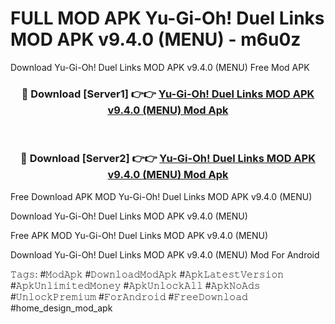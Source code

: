 # FULL MOD APK Yu-Gi-Oh! Duel Links MOD APK v9.4.0 (MENU) - m6u0z
Download Yu-Gi-Oh! Duel Links MOD APK v9.4.0 (MENU) Free Mod APK

<div align="center">
<h3>🔴 Download [Server1] 👉👉 <a href="https://apk-comot.site?title=Yu-Gi-Oh!_Duel_Links_MOD_APK_v9.4.0_(MENU)">Yu-Gi-Oh! Duel Links MOD APK v9.4.0 (MENU) Mod Apk</a></h3><br>

<h3>🔴 Download [Server2] 👉👉 <a href="https://apk-comot.site?title=Yu-Gi-Oh!_Duel_Links_MOD_APK_v9.4.0_(MENU)">Yu-Gi-Oh! Duel Links MOD APK v9.4.0 (MENU) Mod Apk</a></h3>
</div>


Free Download APK MOD Yu-Gi-Oh! Duel Links MOD APK v9.4.0 (MENU)

Download Yu-Gi-Oh! Duel Links MOD APK v9.4.0 (MENU) 

Free APK MOD Yu-Gi-Oh! Duel Links MOD APK v9.4.0 (MENU) 

Download Yu-Gi-Oh! Duel Links MOD APK v9.4.0 (MENU) Mod For Android

𝚃𝚊𝚐𝚜: #𝙼𝚘𝚍𝙰𝚙𝚔 #𝙳𝚘𝚠𝚗𝚕𝚘𝚊𝚍𝙼𝚘𝚍𝙰𝚙𝚔 #𝙰𝚙𝚔𝙻𝚊𝚝𝚎𝚜𝚝𝚅𝚎𝚛𝚜𝚒𝚘𝚗 #𝙰𝚙𝚔𝚄𝚗𝚕𝚒𝚖𝚒𝚝𝚎𝚍𝙼𝚘𝚗𝚎𝚢 #𝙰𝚙𝚔𝚄𝚗𝚕𝚘𝚌𝚔𝙰𝚕𝚕 #𝙰𝚙𝚔𝙽𝚘𝙰𝚍𝚜 #𝚄𝚗𝚕𝚘𝚌𝚔𝙿𝚛𝚎𝚖𝚒𝚞𝚖 #𝙵𝚘𝚛𝙰𝚗𝚍𝚛𝚘𝚒𝚍 #𝙵𝚛𝚎𝚎𝙳𝚘𝚠𝚗𝚕𝚘𝚊𝚍 #home_design_mod_apk